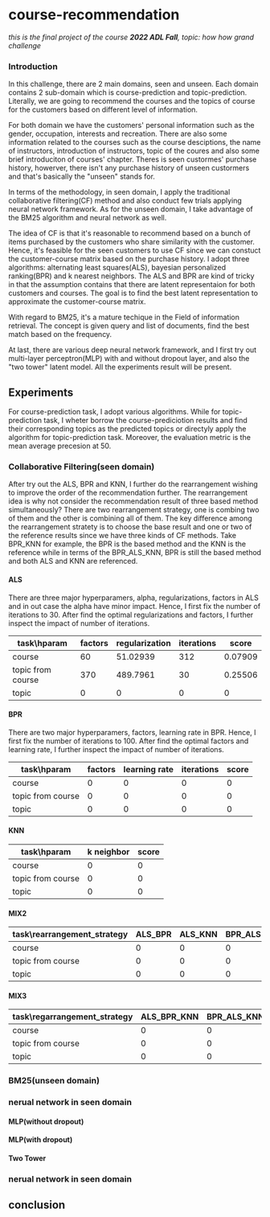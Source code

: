 # course-recommendation

*this is the final project of the course **2022 ADL Fall**, topic: how how grand challenge*

### Introduction

  In this challenge, there are 2 main domains, seen and unseen. Each domain contains 2 sub-domain which is course-prediction and topic-prediction. Literally, we are going to recommend the courses and the topics of course for the customers based on different level of information.
  
  For both domain we have the customers' personal information such as the gender, occupation, interests and recreation. There are also some information related to the courses such as the course desciptions, the name of instructors, introduction of instructors, topic of the coures and also some brief introduciton of courses' chapter. Theres is seen custormes' purchase history, howerver, there isn't any purchase history of unseen custormers and that's basically the "unseen" stands for.
  
  In terms of the methodology, in seen domain, I apply the traditional collaborative filtering(CF) method and also conduct few trials applying neural network framework. As for the unseen domain, I take advantage of the BM25 algorithm and neural network as well.
  
  The idea of CF is that it's reasonable to recommend based on a bunch of items purchased by the customers who share similarity with the customer. Hence, it's feasible for the seen customers to use CF since we can constuct the customer-course matrix based on the purchase history. I adopt three algorithms: alternating least squares(ALS), bayesian personalized ranking(BPR) and k nearest neighbors. The ALS and BPR are kind of tricky in that the assumption contains that there are latent representaion for both customers and courses. The goal is to find the best latent representation to approximate the customer-course matrix.
  
   With regard to BM25, it's a mature techique in the Field of information retrieval. The concept is given query and list of documents, find the best match based on the frequency.
   
   At last, there are various deep neural network framework, and I first try out multi-layer perceptron(MLP) with and without dropout layer, and also the "two tower" latent model. All the experiments result will be present.
    
## Experiments
  For course-prediction task, I adopt various algorithms. While for topic-prediction task, I wheter borrow the course-prediciotion results and find their corresponding topics as the predicted topics or directyly apply the algorithm for topic-prediction task. Moreover, the evaluation metric is the mean average precesion at 50.
 
### Collaborative Filtering(seen domain)
  After try out the ALS, BPR and KNN, I further do the rearrangement wishing to improve the order of the recommendation further. The rearrangement idea is why not consider the recommendation result of three based method simultaneously? There are two rearrangement strategy, one is combing two of them and the other is combining all of them. The key difference among the rearrangement stratety is to choose the base result and one or two of the reference results since we have three kinds of CF methods. Take BPR_KNN for example, the BPR is the based method and the KNN is the reference while in terms of the BPR_ALS_KNN, BPR is still the based method and both ALS and KNN are referenced.
 
#### ALS
  There are three major hyperparamers, alpha, regularizations, factors in ALS and in out case the alpha have minor impact. Hence, I first fix the number of iterations to 30. After find the optimal regularizations and factors, I further inspect the impact of number of iterations.
 
| task\hparam | factors | regularization | iterations | score |
| --- | --- | ---| --- | --- |
| course| 60 | 51.02939 | 312 | 0.07909 |
| topic from course | 370 | 489.7961 | 30 | 0.25506 |
| topic | 0 | 0 | 0 | 0 |

#### BPR
  There are two major hyperparamers, factors, learning rate in BPR. Hence, I first fix the number of iterations to 100. After find the optimal factors and learning rate, I further inspect the impact of number of iterations.
 
| task\hparam | factors | learning rate | iterations | score |
| --- | --- | --- | --- | --- |
| course | 0 | 0 | 0 | 0 |
| topic from course | 0 | 0 | 0 | 0 |
| topic | 0 | 0 | 0 | 0 |
 
#### KNN
 
| task\hparam | k neighbor | score |
| --- | --- | --- |
| course| 0 | 0 |
| topic from course | 0 | 0 |
| topic | 0 | 0 |
 
#### MIX2
 
| task\rearrangement_strategy | ALS_BPR | ALS_KNN | BPR_ALS | BPR_KNN | KNN_ALS | KNN_BPR |
| --- | --- | --- | --- | --- | --- | --- |
| course| 0 | 0 | 0 | 0 | 0 | 0 |
| topic from course | 0 | 0 | 0 | 0 | 0 | 0 |
| topic | 0 | 0 | 0 | 0 | 0 | 0 |

#### MIX3
 
| task\regarrangement_strategy | ALS_BPR_KNN | BPR_ALS_KNN | KNN_ALS_BPR |
| --- | --- | --- | --- |
| course| 0 | 0 | 0 |
| topic from course | 0 | 0 | 0 |
| topic | 0 | 0 | 0 |

### BM25(unseen domain)
 
### nerual network in seen domain
#### MLP(without dropout)
#### MLP(with dropout)
#### Two Tower
### nerual network in seen domain
 
## conclusion
